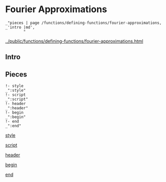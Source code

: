 # Fourier Approximations

    _"pieces | page /functions/defining-functions/fourier-approximations, _'intro |md',
            "

[../public/functions/defining-functions/fourier-approximations.html](# "save:")


## Intro

## Pieces

    !- style
    _":style"
    !- script
    _":script"
    !- header
    _":header"
    !- begin
    _":begin"
    !- end
    _":end"

[style]() 

[script]()

[header]()

[begin]()

[end]()


